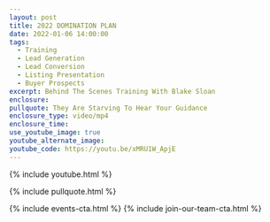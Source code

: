 ```yaml
---
layout: post
title: 2022 DOMINATION PLAN
date: 2022-01-06 14:00:00
tags:
  - Training
  - Lead Generation
  - Lead Conversion
  - Listing Presentation
  - Buyer Prospects
excerpt: Behind The Scenes Training With Blake Sloan
enclosure:
pullquote: They Are Starving To Hear Your Guidance
enclosure_type: video/mp4
enclosure_time:
use_youtube_image: true
youtube_alternate_image:
youtube_code: https://youtu.be/xMRU1W_ApjE
---
```

{% include youtube.html %}

{% include pullquote.html %}

{% include events-cta.html %} {% include join-our-team-cta.html %}
